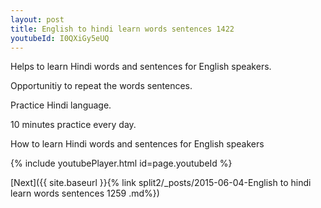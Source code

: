 ```yaml
---
layout: post
title: English to hindi learn words sentences 1422 
youtubeId: I0QXiGy5eUQ
---
```

 
 
Helps to learn Hindi words and sentences for English speakers.

Opportunitiy to repeat the words sentences. 

Practice Hindi language. 
 
10 minutes practice every day. 
 
How to learn Hindi words and sentences for English speakers 
 
{% include youtubePlayer.html id=page.youtubeId %}
 
 
[Next]({{ site.baseurl }}{% link  split2/_posts/2015-06-04-English to hindi learn words sentences 1259 .md%})
 
